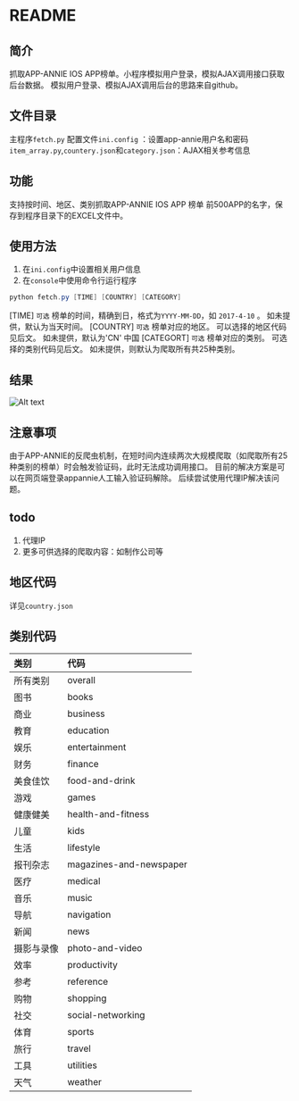 # README
## 简介
抓取APP-ANNIE  IOS APP榜单。小程序模拟用户登录，模拟AJAX调用接口获取后台数据。
模拟用户登录、模拟AJAX调用后台的思路来自github。
## 文件目录
主程序`fetch.py`
配置文件`ini.config` ：设置app-annie用户名和密码
`item_array.py`,`countery.json`和`category.json`：AJAX相关参考信息
## 功能
支持按时间、地区、类别抓取APP-ANNIE IOS APP 榜单 前500APP的名字，保存到程序目录下的EXCEL文件中。
## 使用方法
1.  在`ini.config`中设置相关用户信息
2.  在`console`中使用命令行运行程序

 ```powershell
 python fetch.py [TIME] [COUNTRY] [CATEGORY]
 ```
[TIME]  `可选` 榜单的时间，精确到日，格式为`YYYY-MM-DD`，如 `2017-4-10` 。 如未提供，默认为当天时间。
[COUNTRY] `可选` 榜单对应的地区。 可以选择的地区代码见后文。 如未提供，默认为'CN' 中国
[CATEGORT] `可选` 榜单对应的类别。 可选择的类别代码见后文。 如未提供，则默认为爬取所有共25种类别。

## 结果
![Alt text](./1491798504796.png)

## 注意事项
由于APP-ANNIE的反爬虫机制，在短时间内连续两次大规模爬取（如爬取所有25种类别的榜单）时会触发验证码，此时无法成功调用接口。
目前的解决方案是可以在网页端登录appannie人工输入验证码解除。
后续尝试使用代理IP解决该问题。
## todo
1. 代理IP
2. 更多可供选择的爬取内容：如制作公司等

## 地区代码
详见`country.json`


## 类别代码

| 类别      	|代码 |
| :-------- |:--------| 
|所有类别|overall|
|图书|books|
|商业|business|
|教育|education|
|娱乐|entertainment|
|财务|finance|
|美食佳饮|food-and-drink|
|游戏|games|
|健康健美|health-and-fitness|
|儿童|kids|
|生活|lifestyle|
|报刊杂志|magazines-and-newspaper|
|医疗|medical|
|音乐|music|
|导航|navigation|
|新闻|news|
|摄影与录像|photo-and-video|
|效率|productivity|
|参考|reference|
|购物|shopping|
|社交|social-networking|
|体育|sports|
|旅行|travel|
|工具|utilities|
|天气|weather|

